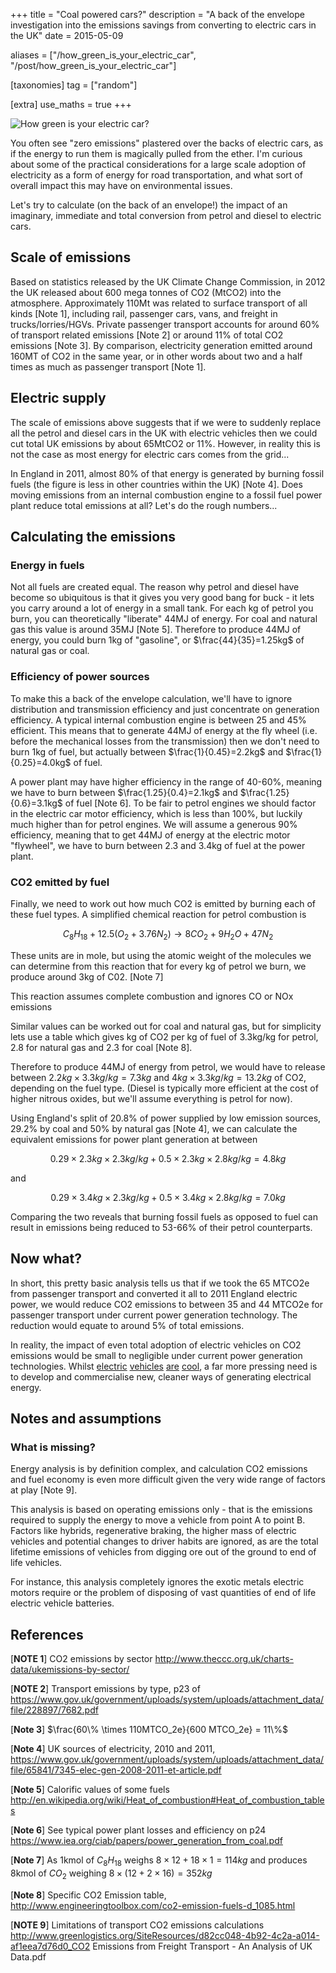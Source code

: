 +++
title = "Coal powered cars?"
description = "A back of the envelope investigation into the emissions savings from converting to electric cars in the UK"
date = 2015-05-09

aliases = ["/how_green_is_your_electric_car", "/post/how_green_is_your_electric_car"]

[taxonomies]
tag = ["random"]

[extra]
use_maths = true
+++

![How green is your electric car?](https://images.unsplash.com/photo-1458007683879-47560d7e33c3?ixlib=rb-0.3.5&q=80&fm=jpg&crop=entropy&cs=tinysrgb&w=1080&fit=max&ixid=eyJhcHBfaWQiOjExNzczfQ&s=2f0feee29d02fd90ef634c47a0426671)

You often see "zero emissions" plastered over the backs of electric cars, as if
the energy to run them is magically pulled from the ether. I'm curious about
some of the practical considerations for a large scale adoption of electricity
as a form of energy for road transportation, and what sort of overall impact
this may have on environmental issues.

Let's try to calculate (on the back of an envelope!) the impact of an imaginary,
immediate and total conversion from petrol and diesel to electric cars.

## Scale of emissions

Based on statistics released by the UK Climate Change Commission, in 2012 the UK
released about 600 mega tonnes of CO2 (MtCO2) into the atmosphere. Approximately
110Mt was related to surface transport of all kinds [Note 1], including rail,
passenger cars, vans, and freight in trucks/lorries/HGVs. Private passenger
transport accounts for around 60% of transport related emissions [Note 2] or
around 11% of total CO2 emissions [Note 3]. By comparison, electricity
generation emitted around 160MT of CO2 in the same year, or in other words about
two and a half times as much as passenger transport [Note 1].

## Electric supply

The scale of emissions above suggests that if we were to suddenly replace all
the petrol and diesel cars in the UK with electric vehicles then we could cut
total UK emissions by about 65MtCO2 or 11%. However, in reality this is not the
case as most energy for electric cars comes from the grid...

In England in 2011, almost 80% of that energy is generated by burning fossil
fuels (the figure is less in other countries within the UK) [Note 4]. Does
moving emissions from an internal combustion engine to a fossil fuel power plant
reduce total emissions at all? Let's do the rough numbers...

## Calculating the emissions

### Energy in fuels

Not all fuels are created equal. The reason why petrol and diesel have become so
ubiquitous is that it gives you very good bang for buck - it lets you carry
around a lot of energy in a small tank. For each kg of petrol you burn, you can
theoretically "liberate" 44MJ of energy. For coal and natural gas this value is
around 35MJ [Note 5]. Therefore to produce 44MJ of energy, you could burn 1kg of
"gasoline", or $\frac{44}{35}=1.25kg$ of natural gas or coal.

### Efficiency of power sources

To make this a back of the envelope calculation, we'll have to ignore
distribution and transmission efficiency and just concentrate on generation
efficiency. A typical internal combustion engine is between 25 and 45%
efficient. This means that to generate 44MJ of energy at the fly wheel (i.e.
before the mechanical losses from the transmission) then we don't need to burn
1kg of fuel, but actually between $\frac{1}{0.45}=2.2kg$ and
$\frac{1}{0.25}=4.0kg$ of fuel.

A power plant may have higher efficiency in the range of 40-60%, meaning we have
to burn between $\frac{1.25}{0.4}=2.1kg$ and $\frac{1.25}{0.6}=3.1kg$ of fuel
[Note 6]. To be fair to petrol engines we should factor in the electric car
motor efficiency, which is less than 100%, but luckily much higher than for
petrol engines. We will assume a generous 90% efficiency, meaning that to get
44MJ of energy at the electric motor "flywheel", we have to burn between 2.3 and
3.4kg of fuel at the power plant.

### CO2 emitted by fuel

Finally, we need to work out how much CO2 is emitted by burning each of these
fuel types. A simplified chemical reaction for petrol combustion is

$$ C_8 H_{18} + 12.5(O_2 + 3.76N_2) \rightarrow 8CO_2 + 9H_2O + 47N_2$$

These units are in mole, but using the atomic weight of the molecules we can
determine from this reaction that for every kg of petrol we burn, we produce
around 3kg of C02. [Note 7]

This reaction assumes complete combustion and ignores CO or NOx emissions

Similar values can be worked out for coal and natural gas, but for simplicity
lets use a table which gives kg of CO2 per kg of fuel of 3.3kg/kg for petrol,
2.8 for natural gas and 2.3 for coal [Note 8].

Therefore to produce 44MJ of energy from petrol, we would have to release
between $2.2kg \times 3.3kg/kg = 7.3kg$ and $4kg\times3.3kg/kg = 13.2kg$ of CO2,
depending on the fuel type. (Diesel is typically more efficient at the cost of
higher nitrous oxides, but we'll assume everything is petrol for now).

Using England's split of 20.8% of power supplied by low emission sources, 29.2%
by coal and 50% by natural gas [Note 4], we can calculate the equivalent
emissions for power plant generation at between

$$0.29 \times 2.3kg \times 2.3kg/kg + 0.5 \times 2.3kg \times 2.8kg/kg = 4.8kg$$

and

$$0.29 \times 3.4kg \times 2.3kg/kg + 0.5 \times 3.4kg \times 2.8kg/kg = 7.0kg$$

Comparing the two reveals that burning fossil fuels as opposed to fuel can
result in emissions being reduced to 53-66% of their petrol counterparts.

## Now what?

In short, this pretty basic analysis tells us that if we took the 65 MTCO2e from
passenger transport and converted it all to 2011 England electric power, we
would reduce CO2 emissions to between 35 and 44 MTCO2e for passenger transport
under current power generation technology. The reduction would equate to around
5% of total emissions.

In reality, the impact of even total adoption of electric vehicles on CO2
emissions would be small to negligible under current power generation
technologies. Whilst
[electric](http://www.tudelft.nl/en/current/latest-news/article/detail/studenten-breken-wereldrecord-0-100-acceleratie-1/)
[vehicles](https://vimeo.com/69173273)
[are](http://www.teslamotors.com/en_GB/models)
[cool](http://www.fiaformulae.com/), a far more pressing need is to develop and
commercialise new, cleaner ways of generating electrical energy.

## Notes and assumptions

### What is missing?

Energy analysis is by definition complex, and calculation CO2 emissions and fuel
economy is even more difficult given the very wide range of factors at play
[Note 9].

This analysis is based on operating emissions only - that is the emissions
required to supply the energy to move a vehicle from point A to point B. Factors
like hybrids, regenerative braking, the higher mass of electric vehicles and
potential changes to driver habits are ignored, as are the total lifetime
emissions of vehicles from digging ore out of the ground to end of life
vehicles.

For instance, this analysis completely ignores the exotic metals electric motors
require or the problem of disposing of vast quantities of end of life electric
vehicle batteries.

## References

[**NOTE 1**] CO2 emissions by sector http://www.theccc.org.uk/charts-data/ukemissions-by-sector/

[**NOTE 2**] Transport emissions by type, p23 of https://www.gov.uk/government/uploads/system/uploads/attachment_data/file/228897/7682.pdf

[**Note 3**] $\frac{60\% \times 110MTCO_2e}{600 MTCO_2e} = 11\%$

[**Note 4**] UK sources of electricity, 2010 and 2011, https://www.gov.uk/government/uploads/system/uploads/attachment_data/file/65841/7345-elec-gen-2008-2011-et-article.pdf

[**Note 5**] Calorific values of some fuels http://en.wikipedia.org/wiki/Heat_of_combustion#Heat_of_combustion_tables

[**Note 6**] See typical power plant losses and efficiency on p24 https://www.iea.org/ciab/papers/power_generation_from_coal.pdf

[**Note 7**] As 1kmol of $C_8 H_18$ weighs $8\times 12 + 18 \times 1 = 114kg$ and produces 8kmol of $CO_2$  weighing $8\times(12 + 2\times 16) = 352kg$

[**Note 8**] Specific CO2 Emission table, http://www.engineeringtoolbox.com/co2-emission-fuels-d_1085.html

[**NOTE 9**] Limitations of transport CO2 emissions calculations http://www.greenlogistics.org/SiteResources/d82cc048-4b92-4c2a-a014-af1eea7d76d0_CO2 Emissions from Freight Transport - An Analysis of UK Data.pdf
